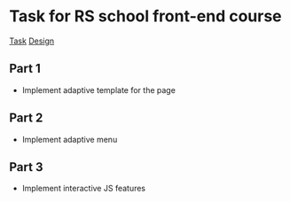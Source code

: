 # Task for RS school front-end course
[Task](https://github.com/rolling-scopes-school/tasks/blob/master/tasks/plants/plants.md)
[Design](https://www.figma.com/file/ntVt8IwlwzfVFMBuVVAze8/Plants?type=design&node-id=0-1&t=7Wd8oqNaKpFSYIMv-0)

## Part 1
- Implement adaptive template for the page

## Part 2
- Implement adaptive menu

## Part 3
- Implement interactive JS features